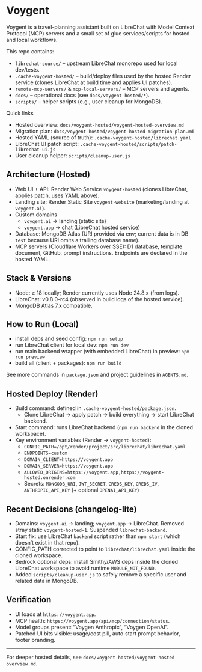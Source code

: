 # Voygent

Voygent is a travel-planning assistant built on LibreChat with Model Context Protocol (MCP) servers and a small set of glue services/scripts for hosted and local workflows.

This repo contains:
- `librechat-source/` – upstream LibreChat monorepo used for local dev/tests.
- `.cache-voygent-hosted/` – build/deploy files used by the hosted Render service (clones LibreChat at build time and applies UI patches).
- `remote-mcp-servers/` & `mcp-local-servers/` – MCP servers and agents.
- `docs/` – operational docs (see `docs/voygent-hosted/*`).
- `scripts/` – helper scripts (e.g., user cleanup for MongoDB).

Quick links
- Hosted overview: `docs/voygent-hosted/voygent-hosted-overview.md`
- Migration plan: `docs/voygent-hosted/voygent-hosted-migration-plan.md`
- Hosted YAML (source of truth): `.cache-voygent-hosted/librechat.yaml`
- LibreChat UI patch script: `.cache-voygent-hosted/scripts/patch-librechat-ui.js`
- User cleanup helper: `scripts/cleanup-user.js`

## Architecture (Hosted)
- Web UI + API: Render Web Service `voygent-hosted` (clones LibreChat, applies patch, uses YAML above).
- Landing site: Render Static Site `voygent-website` (marketing/landing at `voygent.ai`).
- Custom domains
  - `voygent.ai` → landing (static site)
  - `voygent.app` → chat (LibreChat hosted service)
- Database: MongoDB Atlas (URI provided via env; current data is in DB `test` because URI omits a trailing database name).
- MCP servers (Cloudflare Workers over SSE): D1 database, template document, GitHub, prompt instructions. Endpoints are declared in the hosted YAML.

## Stack & Versions
- Node: ≥ 18 locally; Render currently uses Node 24.8.x (from logs).
- LibreChat: v0.8.0-rc4 (observed in build logs of the hosted service).
- MongoDB Atlas 7.x compatible.

## How to Run (Local)
- install deps and seed config: `npm run setup`
- run LibreChat client for local dev: `npm run dev`
- run main backend wrapper (with embedded LibreChat) in preview: `npm run preview`
- build all (client + packages): `npm run build`

See more commands in `package.json` and project guidelines in `AGENTS.md`.

## Hosted Deploy (Render)
- Build command: defined in `.cache-voygent-hosted/package.json`.
  - Clone LibreChat → apply patch → build everything → start LibreChat backend.
- Start command: runs LibreChat backend (`npm run backend` in the cloned workspace).
- Key environment variables (Render → `voygent-hosted`):
  - `CONFIG_PATH=/opt/render/project/src/librechat/librechat.yaml`
  - `ENDPOINTS=custom`
  - `DOMAIN_CLIENT=https://voygent.app`
  - `DOMAIN_SERVER=https://voygent.app`
  - `ALLOWED_ORIGINS=https://voygent.app,https://voygent-hosted.onrender.com`
  - Secrets: `MONGODB_URI`, `JWT_SECRET`, `CREDS_KEY`, `CREDS_IV`, `ANTHROPIC_API_KEY` (+ optional `OPENAI_API_KEY`)

## Recent Decisions (changelog‑lite)
- Domains: `voygent.ai` → landing; `voygent.app` → LibreChat. Removed stray static `voygent-hosted-1`. Suspended `librechat-backend`.
- Start fix: use LibreChat `backend` script rather than `npm start` (which doesn’t exist in that repo).
- CONFIG_PATH corrected to point to `librechat/librechat.yaml` inside the cloned workspace.
- Bedrock optional deps: install Smithy/AWS deps inside the cloned LibreChat workspace to avoid runtime `MODULE_NOT_FOUND`.
- Added `scripts/cleanup-user.js` to safely remove a specific user and related data in MongoDB.

## Verification
- UI loads at `https://voygent.app`.
- MCP health: `https://voygent.app/api/mcp/connection/status`.
- Model groups present: “Voygen Anthropic”, “Voygen OpenAI”.
- Patched UI bits visible: usage/cost pill, auto‑start prompt behavior, footer branding.

---

For deeper hosted details, see `docs/voygent-hosted/voygent-hosted-overview.md`.

